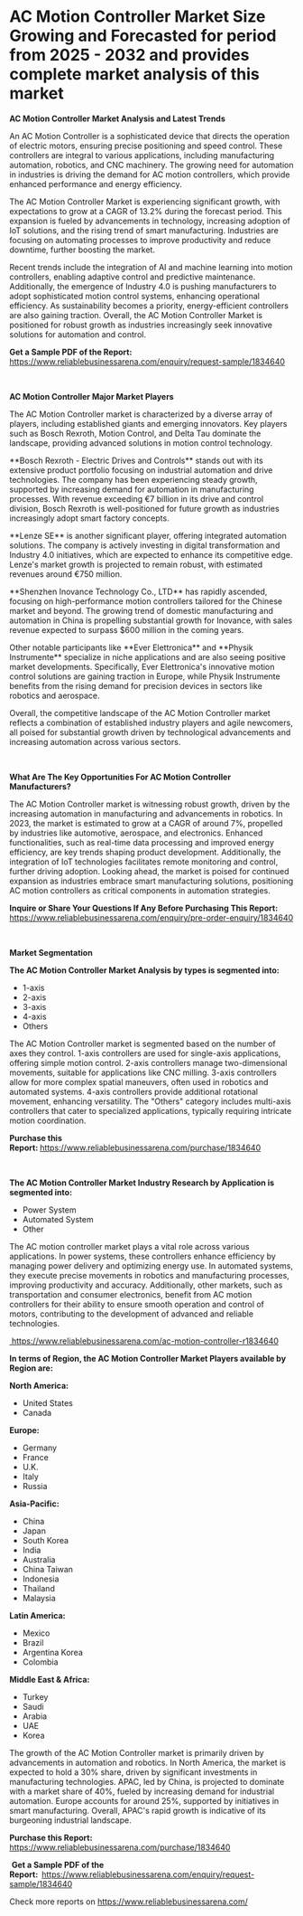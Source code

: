 <p><h1>AC Motion Controller Market Size Growing and Forecasted for period from 2025 - 2032 and provides complete market analysis of this market</h1></p><p><strong>AC Motion Controller Market Analysis and Latest Trends</strong></p>
<p><p>An AC Motion Controller is a sophisticated device that directs the operation of electric motors, ensuring precise positioning and speed control. These controllers are integral to various applications, including manufacturing automation, robotics, and CNC machinery. The growing need for automation in industries is driving the demand for AC motion controllers, which provide enhanced performance and energy efficiency.</p><p>The AC Motion Controller Market is experiencing significant growth, with expectations to grow at a CAGR of 13.2% during the forecast period. This expansion is fueled by advancements in technology, increasing adoption of IoT solutions, and the rising trend of smart manufacturing. Industries are focusing on automating processes to improve productivity and reduce downtime, further boosting the market.</p><p>Recent trends include the integration of AI and machine learning into motion controllers, enabling adaptive control and predictive maintenance. Additionally, the emergence of Industry 4.0 is pushing manufacturers to adopt sophisticated motion control systems, enhancing operational efficiency. As sustainability becomes a priority, energy-efficient controllers are also gaining traction. Overall, the AC Motion Controller Market is positioned for robust growth as industries increasingly seek innovative solutions for automation and control.</p></p>
<p><strong>Get a Sample PDF of the Report:&nbsp;</strong> <a href="https://www.reliablebusinessarena.com/enquiry/request-sample/1834640?utm_campaign=3586&utm_medium=2&utm_source=Github&utm_content=ia&utm_term=12042025&utm_id=ac-motion-controller">https://www.reliablebusinessarena.com/enquiry/request-sample/1834640</a></p>
<p>&nbsp;</p>
<p><strong>AC Motion Controller Major Market Players</strong></p>
<p><p>The AC Motion Controller market is characterized by a diverse array of players, including established giants and emerging innovators. Key players such as Bosch Rexroth, Motion Control, and Delta Tau dominate the landscape, providing advanced solutions in motion control technology.</p><p>**Bosch Rexroth - Electric Drives and Controls** stands out with its extensive product portfolio focusing on industrial automation and drive technologies. The company has been experiencing steady growth, supported by increasing demand for automation in manufacturing processes. With revenue exceeding €7 billion in its drive and control division, Bosch Rexroth is well-positioned for future growth as industries increasingly adopt smart factory concepts.</p><p>**Lenze SE** is another significant player, offering integrated automation solutions. The company is actively investing in digital transformation and Industry 4.0 initiatives, which are expected to enhance its competitive edge. Lenze's market growth is projected to remain robust, with estimated revenues around €750 million.</p><p>**Shenzhen Inovance Technology Co., LTD** has rapidly ascended, focusing on high-performance motion controllers tailored for the Chinese market and beyond. The growing trend of domestic manufacturing and automation in China is propelling substantial growth for Inovance, with sales revenue expected to surpass $600 million in the coming years.</p><p>Other notable participants like **Ever Elettronica** and **Physik Instrumente** specialize in niche applications and are also seeing positive market developments. Specifically, Ever Elettronica's innovative motion control solutions are gaining traction in Europe, while Physik Instrumente benefits from the rising demand for precision devices in sectors like robotics and aerospace.</p><p>Overall, the competitive landscape of the AC Motion Controller market reflects a combination of established industry players and agile newcomers, all poised for substantial growth driven by technological advancements and increasing automation across various sectors.</p></p>
<p>&nbsp;</p>
<p><strong>What Are The Key Opportunities For AC Motion Controller Manufacturers?</strong></p>
<p><p>The AC Motion Controller market is witnessing robust growth, driven by the increasing automation in manufacturing and advancements in robotics. In 2023, the market is estimated to grow at a CAGR of around 7%, propelled by industries like automotive, aerospace, and electronics. Enhanced functionalities, such as real-time data processing and improved energy efficiency, are key trends shaping product development. Additionally, the integration of IoT technologies facilitates remote monitoring and control, further driving adoption. Looking ahead, the market is poised for continued expansion as industries embrace smart manufacturing solutions, positioning AC motion controllers as critical components in automation strategies.</p></p>
<p><strong>Inquire or Share Your Questions If Any Before Purchasing This Report:</strong> <a href="https://www.reliablebusinessarena.com/enquiry/pre-order-enquiry/1834640?utm_campaign=3586&utm_medium=2&utm_source=Github&utm_content=ia&utm_term=12042025&utm_id=ac-motion-controller">https://www.reliablebusinessarena.com/enquiry/pre-order-enquiry/1834640</a></p>
<p>&nbsp;</p>
<p><strong>Market Segmentation</strong></p>
<p><strong>The AC Motion Controller Market Analysis by types is segmented into:</strong></p>
<p><ul><li>1-axis</li><li>2-axis</li><li>3-axis</li><li>4-axis</li><li>Others</li></ul></p>
<p><p>The AC Motion Controller market is segmented based on the number of axes they control. 1-axis controllers are used for single-axis applications, offering simple motion control. 2-axis controllers manage two-dimensional movements, suitable for applications like CNC milling. 3-axis controllers allow for more complex spatial maneuvers, often used in robotics and automated systems. 4-axis controllers provide additional rotational movement, enhancing versatility. The "Others" category includes multi-axis controllers that cater to specialized applications, typically requiring intricate motion coordination.</p></p>
<p><strong>Purchase this Report:&nbsp;</strong><a href="https://www.reliablebusinessarena.com/purchase/1834640?utm_campaign=3586&utm_medium=2&utm_source=Github&utm_content=ia&utm_term=12042025&utm_id=ac-motion-controller">https://www.reliablebusinessarena.com/purchase/1834640</a></p>
<p>&nbsp;</p>
<p><strong>The AC Motion Controller Market Industry Research by Application is segmented into:</strong></p>
<p><ul><li>Power System</li><li>Automated System</li><li>Other</li></ul></p>
<p><p>The AC motion controller market plays a vital role across various applications. In power systems, these controllers enhance efficiency by managing power delivery and optimizing energy use. In automated systems, they execute precise movements in robotics and manufacturing processes, improving productivity and accuracy. Additionally, other markets, such as transportation and consumer electronics, benefit from AC motion controllers for their ability to ensure smooth operation and control of motors, contributing to the development of advanced and reliable technologies.</p></p>
<p><a href="https://www.reliablebusinessarena.com/ac-motion-controller-r1834640?utm_campaign=3586&utm_medium=2&utm_source=Github&utm_content=ia&utm_term=12042025&utm_id=ac-motion-controller">&nbsp;https://www.reliablebusinessarena.com/ac-motion-controller-r1834640</a></p>
<p><strong>In terms of Region, the AC Motion Controller Market Players available by Region are:</strong></p>
<p>
    <p> <strong> North America: </strong>
        <ul>
            <li>United States</li>
            <li>Canada</li>
        </ul>
        </p> 
    <p> <strong> Europe: </strong>
        <ul>
            <li>Germany</li>
            <li>France</li>
            <li>U.K.</li>
            <li>Italy</li>
            <li>Russia</li>
        </ul>
        </p> 
    <p> <strong> Asia-Pacific: </strong>
        <ul>
            <li>China</li>
            <li>Japan</li>
            <li>South Korea</li>
            <li>India</li>
            <li>Australia</li>
            <li>China Taiwan</li>
            <li>Indonesia</li>
            <li>Thailand</li>
            <li>Malaysia</li>
        </ul>
        </p> 
    <p> <strong> Latin America: </strong>
        <ul>
            <li>Mexico</li>
            <li>Brazil</li>
            <li>Argentina Korea</li>
            <li>Colombia</li>
        </ul>
        </p> 
    <p> <strong> Middle East & Africa: </strong>
        <ul>
            <li>Turkey</li>
            <li>Saudi</li>
            <li>Arabia</li>
            <li>UAE</li>
            <li>Korea</li>
        </ul>
    </p>
    </p>
<p><p>The growth of the AC Motion Controller market is primarily driven by advancements in automation and robotics. In North America, the market is expected to hold a 30% share, driven by significant investments in manufacturing technologies. APAC, led by China, is projected to dominate with a market share of 40%, fueled by increasing demand for industrial automation. Europe accounts for around 25%, supported by initiatives in smart manufacturing. Overall, APAC's rapid growth is indicative of its burgeoning industrial landscape.</p></p>
<p><strong>Purchase this Report: </strong><a href="https://www.reliablebusinessarena.com/purchase/1834640?utm_campaign=3586&utm_medium=2&utm_source=Github&utm_content=ia&utm_term=12042025&utm_id=ac-motion-controller">https://www.reliablebusinessarena.com/purchase/1834640</a></p>
<p>&nbsp;<strong>Get a Sample PDF of the Report:&nbsp;&nbsp;</strong><a href="https://www.reliablebusinessarena.com/enquiry/request-sample/1834640?utm_campaign=3586&utm_medium=2&utm_source=Github&utm_content=ia&utm_term=12042025&utm_id=ac-motion-controller">https://www.reliablebusinessarena.com/enquiry/request-sample/1834640</a></p>
<p><strong></strong></p>
<p>Check more reports on <a href="https://www.reliablebusinessarena.com/?utm_campaign=3586&utm_medium=2&utm_source=Github&utm_content=ia&utm_term=12042025&utm_id=ac-motion-controller">https://www.reliablebusinessarena.com/</a></p>